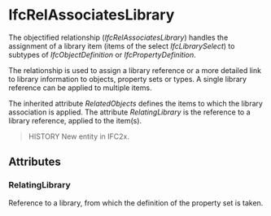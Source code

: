 # IfcRelAssociatesLibrary

The objectified relationship (_IfcRelAssociatesLibrary_) handles the assignment of a library item (items of the select _IfcLibrarySelect_) to subtypes of _IfcObjectDefinition_ or _IfcPropertyDefinition_.<!-- end of definition -->

The relationship is used to assign a library reference or a more detailed link to library information to objects, property sets or types. A single library reference can be applied to multiple items.

The inherited attribute _RelatedObjects_ defines the items to which the library association is applied. The attribute _RelatingLibrary_ is the reference to a library reference, applied to the item(s).

> HISTORY  New entity in IFC2x.

## Attributes

### RelatingLibrary
Reference to a library, from which the definition of the property set is taken.
